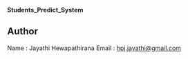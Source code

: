 **Students_Predict_System**


## Author 
Name : Jayathi Hewapathirana
Email : hpj.jayathi@gmail.com

